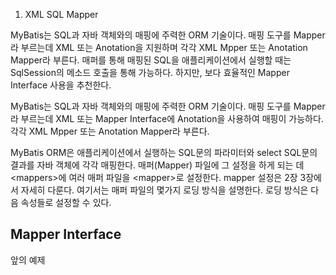 1. XML SQL Mapper

 MyBatis는 SQL과 자바 객체와의 매핑에 주력한 ORM 기술이다. 매핑 도구를 Mapper라 부르는데 XML 또는 Anotation을 지원하며 각각 XML Mpper 또는 Anotation Mapper라 부른다. 매퍼를 통해 매핑된 SQL을 애플리케이션에서 실행할 때는 SqlSession의 메소드 호출을 통해 가능하다. 하지만, 보다 효율적인 Mapper Interface 사용을 추천한다. 

MyBatis는 SQL과 자바 객체와의 매핑에 주력한 ORM 기술이다. 매핑 도구를 Mapper라 부르는데 XML 또는 Mapper Interface에 Anotation을 사용하여 매핑이 가능하다. 각각 XML Mpper 또는 Anotation Mapper라 부른다.

MyBatis ORM은 애플리케이션에서 실행하는 SQL문의 파라미터와 select SQL문의 결과를 자바 객체에 각각 매핑한다. 매퍼(Mapper) 파일에 그 설정을 하게 되는 데 &lt;mappers&gt;에 여러 매퍼 파일을 &lt;mapper&gt;로 설정한다. mapper 설정은 2장 3장에서 자세히 다룬다. 여기서는 매퍼 파일의 몇가지 로딩 방식을 설명한다. 로딩 방식은 다음 속성들로 설정할 수 있다.
## Mapper Interface
 앞의 예제 